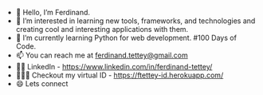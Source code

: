 - 👋 Hello, I’m Ferdinand.
- 👀 I’m interested in learning new tools, frameworks, and technologies and creating cool and interesting applications with them.
- 🌱 I’m currently learning Python for web development. #100 Days of Code.
- 📫 You can reach me at ferdinand.tettey@gmail.com
- 👨🏾‍ LinkedIn - https://www.linkedin.com/in/ferdinand-tettey/
- 👨🏾‍💻 Checkout my virtual ID - https://ftettey-id.herokuapp.com/
- 😄 Lets connect

<!---
fherdy/fherdy is a ✨ special ✨ repository because its `README.md` (this file) appears on your GitHub profile.
You can click the Preview link to take a look at your changes.
--->
